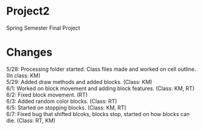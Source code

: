 # Project2
Spring Semester Final Project

Changes 
======
5/28: Processing folder started. Class files made and worked on cell outline. (In class: KM) <br>
5/29: Added draw methods and added blocks. (Class: KM) <br>
6/1: Worked on block movement and adding block features. (Class: KM, RT) <br>
6/2: Fixed block movement. (RT) <br>
6/3: Added random color blocks. (Class: RT) <br>
6/5: Started on stopping blocks. (Class: KM, RT) <br>
6/7: Fixed bug that shifted blcoks, blocks stop, started on how blocks can die. (Class: RT, KM) <br>
